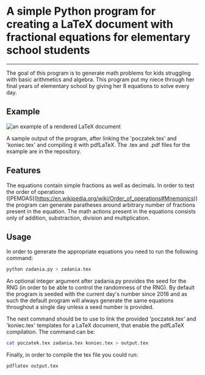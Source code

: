 # A simple Python program for creating a LaTeX document with fractional equations for elementary school students

---

The goal of this program is to generate math problems for kids struggling with
basic arithmetics and algebra. This program put my niece through her final years
of elementary school by giving her 8 equations to solve every day.

## Example

![an example of a rendered LaTeX document](sample.png)

A sample output of the program, after linking the 'poczatek.tex'
and 'koniec.tex' and compiling it with pdfLaTeX. The .tex and .pdf files
for the example are in the repository.

## Features

The equations contain simple fractions as well as decimals. In order to test
the order of operations ([PEMDAS[(https://en.wikipedia.org/wiki/Order_of_operations#Mnemonics))
the program can generate paratheses around arbitrary number of fractions present
in the equation. The math actions present in the equations consists only of
addition, substraction, division and multiplication.

## Usage

In order to generate the appropriate equations you need to run the following command:

```bash
python zadania.py > zadania.tex
```

An optional integer argument after zadania.py provides the seed for the RNG
(in order to be able to control the randomness of the RNG). By default the 
program is seeded with the current day's number since 2018 and as such the 
default program will always generate the same equations throughout a single
day unless a seed number is provided.

The next command should be to use to link the provided 'poczatek.tex' and 'koniec.tex'
templates for a LaTeX document, that enable the pdfLaTeX compilation. The command
can be:

```bash
cat poczatek.tex zadania.tex koniec.tex > output.tex
```

Finally, in order to compile the tex file you could run:

```
pdflatex output.tex
```

